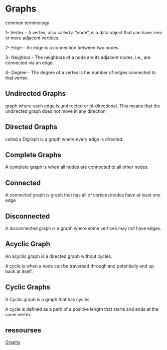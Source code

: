 # Graphs

common terminology

1- Vertex - A vertex, also called a “node”, is a data object that can have zero or more adjacent vertices.

2- Edge - An edge is a connection between two nodes.

3- Neighbor - The neighbors of a node are its adjacent nodes, i.e., are connected via an edge.

4- Degree - The degree of a vertex is the number of edges connected to that vertex.


## Undirected Graphs

graph where each edge is undirected or bi-directional. This means that the undirected graph does not move in any direction

## Directed Graphs

called a Digraph is a graph where every edge is directed.

## Complete Graphs

A complete graph is when all nodes are connected to all other nodes.

## Connected

A connected graph is graph that has all of vertices/nodes have at least one edge

## Disconnected

A disconnected graph is a graph where some vertices may not have edges.

## Acyclic Graph

An acyclic graph is a directed graph without cycles.

A cycle is when a node can be traversed through and potentially end up back at itself.


## Cyclic Graphs

A Cyclic graph is a graph that has cycles.

A cycle is defined as a path of a positive length that starts and ends at the same vertex.

## ressourses 

[Graphs](https://codefellows.github.io/common_curriculum/data_structures_and_algorithms/Code_401/class-35/resources/graphs.html)